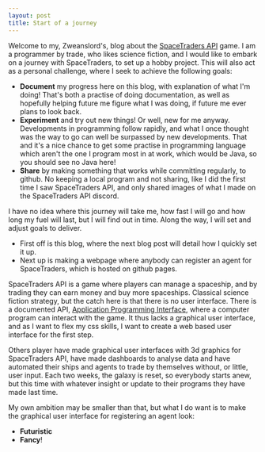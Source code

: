 ```yaml
---
layout: post
title: Start of a journey
---
```


Welcome to my, Zweanslord's, blog about the [SpaceTraders API](https://spacetraders.io/) game. I am a programmer by trade, who likes science fiction, and I would like to embark on a journey with SpaceTraders, to set up a hobby project. This will also act as a personal challenge, where I seek to achieve the following goals:

- **Document** my progress here on this blog, with explanation of what I'm doing! That's both a practise of doing documentation, as well as hopefully helping future me figure what I was doing, if future me ever plans to look back.
- **Experiment** and try out new things! Or well, new for me anyway. Developments in programming follow rapidly, and what I once thought was the way to go can well be surpassed by new developments. That and it's a nice chance to get some practise in programming language which aren't the one I program most in at work, which would be Java, so you should see no Java here!
- **Share** by making something that works while committing regularly, to github. No keeping a local program and not sharing, like I did the first time I saw SpaceTraders API, and only shared images of what I made on the SpaceTraders API discord.

I have no idea where this journey will take me, how fast I will go and how long my fuel will last, but I will find out in time. Along the way, I will set and adjust goals to deliver. 

- First off is this blog, where the next blog post will detail how I quickly set it up.
- Next up is making a webpage where anybody can register an agent for SpaceTraders, which is hosted on github pages.

SpaceTraders API is a game where players can manage a spaceship, and by trading they can earn money and buy more spaceships. Classical science fiction strategy, but the catch here is that there is no user interface. There is a documented API, [Application Programming Interface](https://en.wikipedia.org/wiki/API), where a computer program can interact with the game. It thus lacks a graphical user interface, and as I want to flex my css skills, I want to create a web based user interface for the first step.

Others player have made graphical user interfaces with 3d graphics for SpaceTraders API, have made dashboards to analyse data and have automated their ships and agents to trade by themselves without, or little, user input. Each two weeks, the galaxy is reset, so everybody starts anew, but this time with whatever insight or update to their programs they have made last time.

My own ambition may be smaller than that, but what I do want is to make the graphical user interface for registering an agent look:
- **Futuristic**
- **Fancy**!
